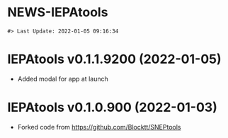 NEWS-IEPAtools
================

<!-- NEWS.md is generated from NEWS.Rmd. Please edit that file -->

    #> Last Update: 2022-01-05 09:16:34

# IEPAtools v0.1.1.9200 (2022-01-05)

-   Added modal for app at launch

# IEPAtools v0.1.0.900 (2022-01-03)

-   Forked code from <https://github.com/Blocktt/SNEPtools>
